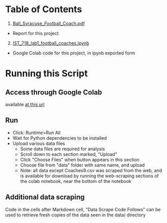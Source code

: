 # Table of Contents
1. [Ball_Syracuse_Football_Coach.pdf]()
  - Report for this project
2. [IST_718_lab1_football_coaches.ipynb]()
  - Google Colab code for this project, in ipynb exported form

# Running this Script
## Access through Google Colab
available [at this url](https://colab.research.google.com/drive/1yTUkZpJyN0hE1UiJy-Md92qPNFFXW1Qu?usp=sharing)
## Run
- Click: Runtime>Run All
- Wait for Python dependencies to be installed
- Upload various data files
  - Some data files are required for analysis
  - Scroll down to each section marked, "Upload"
  - Click "Choose Files" when button appears in this section
  - Choose file from "data" folder with same name, and upload
  - Note: all data except Coaches9.csv was scraped from the web, and is available for download by running the web-scraping sections of the colab notebook, near the bottom of the notebook

## Additional data scraping
Code in the cells after Markdown cell, "Data Scrape Code Follows" can be used to retrieve fresh copies of the data seen in the data/ directory